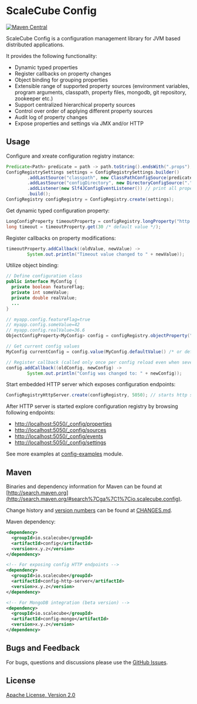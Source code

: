 # ScaleCube Config

[![Maven Central](https://maven-badges.herokuapp.com/maven-central/io.scalecube/config/badge.svg)](https://maven-badges.herokuapp.com/maven-central/io.scalecube/config)

ScaleCube Config is a configuration management library for JVM based distributed applications.

It provides the following functionality:
* Dynamic typed properties
* Register callbacks on property changes
* Object binding for grouping properties
* Extensible range of supported property sources (environment variables, program arguments, classpath, property files, mongodb, git repository, zookeeper etc.)
* Support centralized hierarchical property sources
* Control over order of applying different property sources
* Audit log of property changes
* Expose properties and settings via JMX and/or HTTP

## Usage

Configure and xreate configuration registry instance:

``` java
Predicate<Path> predicate = path -> path.toString().endsWith(".props"); // match by .props extension
ConfigRegistrySettings settings = ConfigRegistrySettings.builder()
        .addLastSource("classpath", new ClassPathConfigSource(predicate))
        .addLastSource("configDirectory", new DirectoryConfigSource("." /* base path */, predicate))
        .addListener(new Slf4JConfigEventListener()) // print all property changes to log
        .build();
ConfigRegistry configRegistry = ConfigRegistry.create(settings);
```

Get dynamic typed configuration property:

``` java
LongConfigProperty timeoutProperty = configRegistry.longProperty("http.request-timeout");
long timeout = timeoutProperty.get(30 /* default value */);
```

Register callbacks on property modifications:
 
``` java
timeoutProperty.addCallback((oldValue, newValue) -> 
        System.out.println("Timeout value changed to " + newValue));
```

Utilize object binding:

``` java
// Define configuration class
public interface MyConfig {
  private boolean featureFlag;
  private int someValue;
  private double realValue;
  ...
}

// myapp.config.featureFlag=true
// myapp.config.someValue=42
// myapp.config.realValue=36.6
ObjectConfigProperty<MyConfig> config = configRegistry.objectProperty("myapp.config", MyConfig.class);

// Get current config values
MyConfig currentConfig = config.value(MyConfig.defaultValue() /* or default */);

// Register callback (called only once per config reload even when several properties changed)
config.addCallback((oldConfig, newConfig) -> 
        System.out.println("Config was changed to: " + newConfig)); 
```

Start embedded HTTP server which exposes configuration endpoints:
  
``` java
ConfigRegistryHttpServer.create(configRegistry, 5050); // starts http server on port 5050
```

After HTTP server is started explore configuration registry by browsing following endpoints: 
* [http://localhost:5050/_config/properties](http://localhost:5050/_config/properties)
* [http://localhost:5050/_config/sources](http://localhost:5050/_config/sources)
* [http://localhost:5050/_config/events](http://localhost:5050/_config/events)
* [http://localhost:5050/_config/settings](http://localhost:5050/_config/settings)

See more examples at [config-examples](https://github.com/scalecube/config/tree/master/config-examples/src/main/java/io/scalecube/config/examples) module.

## Maven 

Binaries and dependency information for Maven can be found at 
[http://search.maven.org](http://search.maven.org/#search%7Cga%7C1%7Cio.scalecube.config).

Change history and [version numbers](http://semver.org/) can be found at [CHANGES.md](https://github.com/scalecube/config/blob/master/CHANGES.md). 

Maven dependency: 

``` xml
<dependency>
  <groupId>io.scalecube</groupId>
  <artifactId>config</artifactId>
  <version>x.y.z</version>
</dependency>

<!-- For exposing config HTTP endpoints -->
<dependency>
  <groupId>io.scalecube</groupId>
  <artifactId>config-http-server</artifactId>
  <version>x.y.z</version>
</dependency>

<!-- For MongoDB integration (beta version) -->
<dependency>
  <groupId>io.scalecube</groupId>
  <artifactId>config-mongo</artifactId>
  <version>x.y.z</version>
</dependency>

```

## Bugs and Feedback

For bugs, questions and discussions please use the [GitHub Issues](https://github.com/scalecube/config/issues).

## License

[Apache License, Version 2.0](https://github.com/scalecube/config/blob/master/LICENSE.txt)
